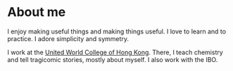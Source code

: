 # About me

I enjoy making useful things and making things useful. I love to learn and to practice. I adore simplicity and symmetry.

I work at the [United World College of Hong Kong](www.lpcuwc.edu.hk). There, I teach chemistry and tell tragicomic stories, mostly about myself. I also work with the IBO.

<!-- Fortune struck for me to spend a dozen years in Italy ([UWCAd](http://www.uwcad.it)) and Canada ([SFU](http://www.sfu.ca), [UVic](http://www.uvic.ca), [Merck-Frosst](https://www.merck.com/)). I got to know many good people, and be mentored by Anne Brearley, Mark Sylvester, and Tom M. Fyles.

Fortune struck twice for me to be back in Hong Kong, 10 min from where I grew up, with the UWC movement. Fortune struck once more when Eli chose me. -->

<!-- @flowstart

stage1=>start: Hong Kong
stage2=>operation: Duino TS, Italy
stage3=>operation: Vancouver/Victoria BC, Canada
stage4=>end: Hong Kong

stage1->stage2->stage3
stage3->stage4

@flowend -->
